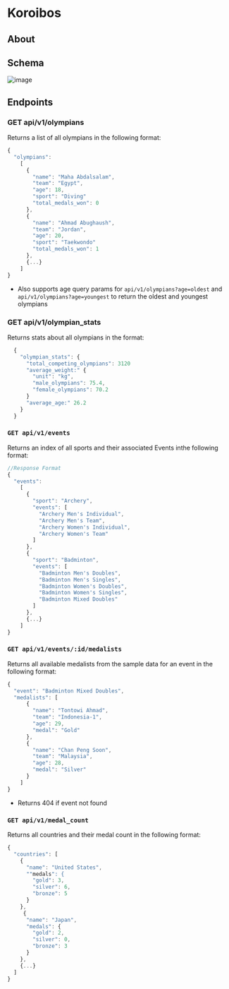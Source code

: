 # Koroibos

## About 

## Schema
![image](https://user-images.githubusercontent.com/35322570/65082698-cc0e7500-d963-11e9-9002-5c5c987663d5.png)

## Endpoints

### GET api/v1/olympians
Returns a list of all olympians in the following format:
```javascript
{
  "olympians":
    [
      {
        "name": "Maha Abdalsalam",
        "team": "Egypt",
        "age": 18,
        "sport": "Diving"
        "total_medals_won": 0
      },
      {
        "name": "Ahmad Abughaush",
        "team": "Jordan",
        "age": 20,
        "sport": "Taekwondo"
        "total_medals_won": 1
      },
      {...}
    ]
}
```
- Also supports age query params for `api/v1/olympians?age=oldest` and `api/v1/olympians?age=youngest` to return the oldest and youngest olympians

### GET api/v1/olympian_stats
Returns stats about all olympians in the format:
```javascript
  {
    "olympian_stats": {
      "total_competing_olympians": 3120
      "average_weight:" {
        "unit": "kg",
        "male_olympians": 75.4,
        "female_olympians": 70.2
      }
      "average_age:" 26.2
    }
  }
```

### `GET api/v1/events`
Returns an index of all sports and their associated Events inthe following format:
```javascript
//Response Format
{
  "events":
    [
      {
        "sport": "Archery",
        "events": [
          "Archery Men's Individual",
          "Archery Men's Team",
          "Archery Women's Individual",
          "Archery Women's Team"
        ]
      },
      {
        "sport": "Badminton",
        "events": [
          "Badminton Men's Doubles",
          "Badminton Men's Singles",
          "Badminton Women's Doubles",
          "Badminton Women's Singles",
          "Badminton Mixed Doubles"
        ]
      },
      {...}
    ]
}
```

### `GET api/v1/events/:id/medalists`
Returns all available medalists from the sample data for an event in the following format:
```javascript
{
  "event": "Badminton Mixed Doubles",
  "medalists": [
      {
        "name": "Tontowi Ahmad",
        "team": "Indonesia-1",
        "age": 29,
        "medal": "Gold"
      },
      {
        "name": "Chan Peng Soon",
        "team": "Malaysia",
        "age": 28,
        "medal": "Silver"
      }
    ]
}
```
- Returns 404 if event not found
### `GET api/v1/medal_count`
Returns all countries and their medal count in the following format:
```javascript
{
  "countries": [
    { 
      "name": "United States",
      ""medals": {
        "gold": 3,
        "silver": 6,
        "bronze": 5
      }
    },
     { 
      "name": "Japan",
      "medals": {
        "gold": 2,
        "silver": 0,
        "bronze": 3
      }
    },
    {...}
  ]
}

```


